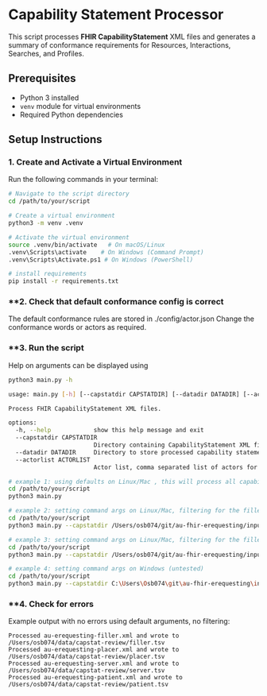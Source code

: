 # Capability Statement Processor  

This script processes **FHIR CapabilityStatement** XML files and generates a summary of conformance requirements for Resources, Interactions, Searches, and Profiles.  

## **Prerequisites**  

- Python 3 installed  
- `venv` module for virtual environments  
- Required Python dependencies  

## **Setup Instructions**  

### **1. Create and Activate a Virtual Environment**  

Run the following commands in your terminal:  

```sh
# Navigate to the script directory
cd /path/to/your/script

# Create a virtual environment
python3 -m venv .venv

# Activate the virtual environment
source .venv/bin/activate   # On macOS/Linux
.venv\Scripts\activate    # On Windows (Command Prompt)
.venv\Scripts\Activate.ps1 # On Windows (PowerShell)

# install requirements
pip install -r requirements.txt
```
### **2. Check that default conformance config is correct

The default conformance rules are stored in ./config/actor.json
Change the conformance words or actors as required.

### **3. Run the script

Help on arguments can be displayed using

```sh
python3 main.py -h

usage: main.py [-h] [--capstatdir CAPSTATDIR] [--datadir DATADIR] [--actorlist ACTORLIST]

Process FHIR CapabilityStatement XML files.

options:
  -h, --help            show this help message and exit
  --capstatdir CAPSTATDIR
                        Directory containing CapabilityStatement XML files (default: /Users/osb074/Development/hl7au/mjo-au-fhir-erequesting/input/resources)
  --datadir DATADIR     Directory to store processed capability statement summaries (default: /Users/osb074/data/capstat-review)
  --actorlist ACTORLIST
                        Actor list, comma separated list of actors for filtering on (default: None which is All Actors)

# example 1: using defaults on Linux/Mac , this will process all capability statements in the default folders
cd /path/to/your/script
python3 main.py

# example 2: setting command args on Linux/Mac, filtering for the filler capability statement
cd /path/to/your/script
python3 main.py --capstatdir /Users/osb074/git/au-fhir-erequesting/input/resources --datadir /Users/osb074/data/igreviewsc --actorlist "filler"

# example 3: setting command args on Linux/Mac, filtering for the filler and placer capability statement
cd /path/to/your/script
python3 main.py --capstatdir /Users/osb074/git/au-fhir-erequesting/input/resources --datadir /Users/osb074/data/igreviewsc --actorlist "filler,placer"

# example 4: setting command args on Windows (untested)
cd /path/to/your/script
python3 main.py --capstatdir C:\Users\Osb074\git\au-fhir-erequesting\input\resources --datadir C:\Users\Osb074\data\igreviews

```
### **4. Check for errors

Example output with no errors using default arguments, no filtering:
```
Processed au-erequesting-filler.xml and wrote to /Users/osb074/data/capstat-review/filler.tsv
Processed au-erequesting-placer.xml and wrote to /Users/osb074/data/capstat-review/placer.tsv
Processed au-erequesting-server.xml and wrote to /Users/osb074/data/capstat-review/server.tsv
Processed au-erequesting-patient.xml and wrote to /Users/osb074/data/capstat-review/patient.tsv
```